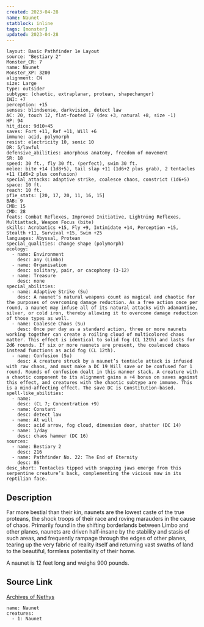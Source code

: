 ```yaml
---
created: 2023-04-28
name: Naunet
statblock: inline
tags: [monster]
updated: 2023-04-28
---
```

```statblock
layout: Basic Pathfinder 1e Layout
source: "Bestiary 2"
Monster_CR: 7
name: Naunet
Monster_XP: 3200
alignment: CN
size: Large
type: outsider
subtype: (chaotic, extraplanar, protean, shapechanger)
INI: +7
perception: +15
senses: blindsense, darkvision, detect law
AC: 20, touch 12, flat-footed 17 (dex +3, natural +8, size -1)
HP: 94
hit_dice: 9d10+45
saves: Fort +11, Ref +11, Will +6
immune: acid, polymorph
resist: electricity 10, sonic 10
DR: 5/lawful
defensive_abilities: amorphous anatomy, freedom of movement
SR: 18
speed: 30 ft., fly 30 ft. (perfect), swim 30 ft.
melee: bite +14 (1d8+5), tail slap +11 (1d6+2 plus grab), 2 tentacles +11 (1d6+2 plus confusion)
special_attacks: adaptive strike, coalesce chaos, constrict (1d6+5)
space: 10 ft.
reach: 10 ft.
pf1e_stats: [20, 17, 20, 11, 16, 15]
BAB: 9
CMB: 15
CMD: 28
feats: Combat Reflexes, Improved Initiative, Lightning Reflexes, Multiattack, Weapon Focus (bite)
skills: Acrobatics +15, Fly +9, Intimidate +14, Perception +15, Stealth +11, Survival +15, Swim +25
languages: Abyssal, Protean
special_qualities: change shape (polymorph)
ecology:
  - name: Environment
    desc: any (Limbo)
  - name: Organisation
    desc: solitary, pair, or cacophony (3-12)
  - name: Treasure
    desc: none
special_abilities:
  - name: Adaptive Strike (Su)
    desc: A naunet’s natural weapons count as magical and chaotic for the purposes of overcoming damage reduction. As a free action once per round, a naunet may infuse all of its natural attacks with adamantine, silver, or cold iron, thereby allowing it to overcome damage reduction of those types as well.
  - name: Coalesce Chaos (Su)
    desc: Once per day as a standard action, three or more naunets working together can create a roiling cloud of multicolored chaos matter. This effect is identical to solid fog (CL 12th) and lasts for 2d6 rounds. If six or more naunets are present, the coalesced chaos instead functions as acid fog (CL 12th).
  - name: Confusion (Su)
    desc: A creature struck by a naunet’s tentacle attack is infused with raw chaos, and must make a DC 19 Will save or be confused for 1 round. Rounds of confusion dealt in this manner stack. A creature with a chaotic component to its alignment gains a +4 bonus on saves against this effect, and creatures with the chaotic subtype are immune. This is a mind-affecting effect. The save DC is Constitution-based.
spell-like_abilities:
  - name:
    desc: (CL 7; Concentration +9)
  - name: Constant
    desc: detect law
  - name: At will
    desc: acid arrow, fog cloud, dimension door, shatter (DC 14)
  - name: 1/day
    desc: chaos hammer (DC 16)
sources:
  - name: Bestiary 2
    desc: 216
  - name: Pathfinder No. 22: The End of Eternity
    desc: 86
desc_short: Tentacles tipped with snapping jaws emerge from this serpentine creature’s back, complementing the vicious maw in its reptilian face.
```
## Description
Far more bestial than their kin, naunets are the lowest caste of the true proteans, the shock troops of their race and roving marauders in the cause of chaos. Primarily found in the shifting borderlands between Limbo and other planes, naunets are driven half-insane by the stability and stasis of such areas, and frequently rampage through the edges of other planes, tearing up the very fabric of reality itself and returning vast swaths of land to the beautiful, formless potentiality of their home.

A naunet is 12 feet long and weighs 900 pounds.
## Source Link
[Archives of Nethys](https://aonprd.com/MonsterDisplay.aspx?ItemName=Naunet)
```encounter-table
name: Naunet
creatures:
  - 1: Naunet
```
